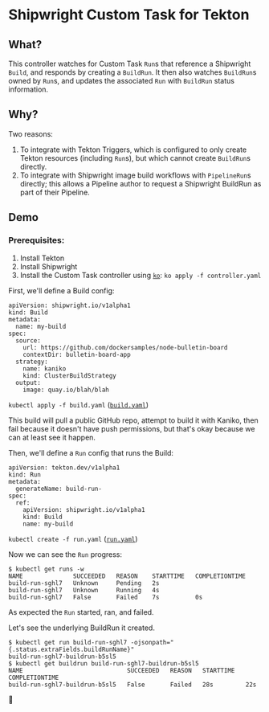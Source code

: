 # Shipwright Custom Task for Tekton

## What?

This controller watches for Custom Task `Run`s that reference a Shipwright `Build`, and responds by creating a `BuildRun`.
It then also watches `BuildRun`s owned by `Run`s, and updates the associated `Run` with `BuildRun` status information.

## Why?

Two reasons:

1. To integrate with Tekton Triggers, which is configured to only create Tekton
   resources (including `Run`s), but which cannot create `BuildRun`s directly.
1. To integrate with Shipwright image build workflows with `PipelineRun`s directly;
   this allows a Pipeline author to request a Shipwright BuildRun as part of their Pipeline.

## Demo

### Prerequisites:

1. Install Tekton
1. Install Shipwright
1. Install the Custom Task controller using [`ko`](https://github.com/google/ko): `ko apply -f controller.yaml`

First, we'll define a Build config:

```
apiVersion: shipwright.io/v1alpha1
kind: Build
metadata:
  name: my-build
spec:
  source:
    url: https://github.com/dockersamples/node-bulletin-board
    contextDir: bulletin-board-app
  strategy:
    name: kaniko
    kind: ClusterBuildStrategy
  output:
    image: quay.io/blah/blah
```

`kubectl apply -f build.yaml` ([`build.yaml`](./build.yaml))

This build will pull a public GitHub repo, attempt to build it with Kaniko, then fail because it doesn't have push permissions, but that's okay because we can at least see it happen.

Then, we'll define a `Run` config that runs the Build:

```
apiVersion: tekton.dev/v1alpha1
kind: Run
metadata:
  generateName: build-run-
spec:
  ref:
    apiVersion: shipwright.io/v1alpha1
    kind: Build
    name: my-build
```

`kubectl create -f run.yaml` ([`run.yaml`](./run.yaml))

Now we can see the `Run` progress:

```
$ kubectl get runs -w
NAME              SUCCEEDED   REASON    STARTTIME   COMPLETIONTIME
build-run-sghl7   Unknown     Pending   2s          
build-run-sghl7   Unknown     Running   4s          
build-run-sghl7   False       Failed    7s          0s
```

As expected the `Run` started, ran, and failed.

Let's see the underlying BuildRun it created.

```
$ kubectl get run build-run-sghl7 -ojsonpath="{.status.extraFields.buildRunName}"
build-run-sghl7-buildrun-b5sl5
$ kubectl get buildrun build-run-sghl7-buildrun-b5sl5
NAME                             SUCCEEDED   REASON   STARTTIME   COMPLETIONTIME
build-run-sghl7-buildrun-b5sl5   False       Failed   28s         22s
```

🎉
